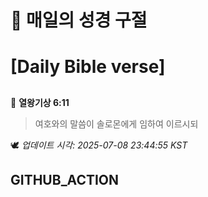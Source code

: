# 🙏 매일의 성경 구절
# [Daily Bible verse]
##
<!-- START_BIBLE_VERSE -->
📖 **열왕기상 6:11**
> 여호와의 말씀이 솔로몬에게 임하여 이르시되

🕊️ _업데이트 시각: 2025-07-08 23:44:55 KST_
  <!-- END_BIBLE_VERSE -->
## GITHUB_ACTION
